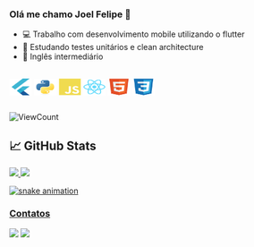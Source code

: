 ### Olá me chamo Joel Felipe 👋

- 💻 Trabalho com desenvolvimento mobile utilizando o flutter 
- 📖 Estudando testes unitários e clean architecture
- 💬 Inglês intermediário 

<div style="display: inline_block"><br>
<img align="center" alt="Rafa-Flutter" height="30" width="40" src="https://raw.githubusercontent.com/devicons/devicon/master/icons/flutter/flutter-original.svg">
<img align="center" alt="Rafa-Python" height="30" width="40" src="https://raw.githubusercontent.com/devicons/devicon/master/icons/python/python-original.svg">
  <img align="center" alt="Rafa-Js" height="30" width="40" src="https://raw.githubusercontent.com/devicons/devicon/master/icons/javascript/javascript-plain.svg">
  <img align="center" alt="Rafa-React" height="30" width="40" src="https://raw.githubusercontent.com/devicons/devicon/master/icons/react/react-original.svg">
<img align="center" alt="Rafa-HTML" height="30" width="40" src="https://raw.githubusercontent.com/devicons/devicon/master/icons/html5/html5-original.svg">
  <img align="center" alt="Rafa-CSS" height="30" width="40" src="https://raw.githubusercontent.com/devicons/devicon/master/icons/css3/css3-original.svg">
</div>
  
  ##

![ViewCount](https://komarev.com/ghpvc/?username=joelfelipe338&color=1A4730)

## &#x1f4c8; GitHub Stats

 <div>
  <a href="https://github.com/joelfelipe338">
  <img height="180em" src="https://github-readme-stats.vercel.app/api?username=joelfelipe338&show_icons=true&theme=radical&include_all_commits=true&count_private=true"/>
  <img height="180em" src="https://github-readme-stats.vercel.app/api/top-langs/?username=joelfelipe338&layout=compact&langs_count=10&theme=radical&include_all_commits=true&count_private=true"/>
<div>
  
![snake animation](https://github.com/joelfelipe338/joelfelipe338/blob/output/github-contribution-grid-snake2.svg)

### Contatos
<div>
  <a href = "mailto: joelfelipe338@gmail.com"><img src="https://img.shields.io/badge/-Gmail-%23EA4335?style=for-the-badge&logo=gmail&logoColor=white" target="_blank"></a>
  <a href="www.linkedin.com/in/joelfelipe338" target="_blank"><img src="https://img.shields.io/badge/-LinkedIn-%230077B5?style=for-the-badge&logo=linkedin&logoColor=white" target="_blank"></a>
</div>
